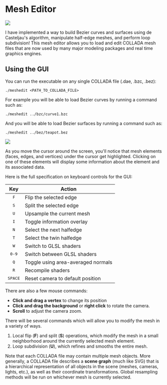 # Mesh Editor

![](http://cs184.eecs.berkeley.edu/cs184_sp17_content/article_images/9_2.jpg)


I have implemented a way to build Bezier curves and surfaces using de Casteljau's algorithm, manipulate half-edge meshes, and perform loop subdivision! This mesh editor allows you to load and edit COLLADA mesh files that are now used by many major modeling packages and real time graphics engines. 


## Using the GUI

You can run the executable on any single COLLADA file (.dae, .bzc, .bez):

```
./meshedit <PATH_TO_COLLADA_FILE>
```

For example you will be able to load Bezier curves by running a command such as:

```
./meshedit ../bzc/curve1.bzc
```

And you will be able to load Bezier surfaces by running a command such as:

```
./meshedit ../bez/teapot.bez
```


![](http://cs184.eecs.berkeley.edu/cs184_sp17_content/article_images/9_3.jpg)

As you move the cursor around the screen, you'll notice that mesh elements (faces, edges, and vertices) under the cursor get highlighted. Clicking on one of these elements will display some information about the element and its associated data.

Here is the full specification on keyboard controls for the GUI:

|Key | Action|
|:---------------:|------|
|<kbd>F</kbd>     | Flip the selected edge |
|<kbd>S</kbd>     | Split the selected edge|
|<kbd>U</kbd>     | Upsample the current mesh |
|<kbd>I</kbd>     | Toggle information overlay |
|<kbd>N</kbd>     | Select the next halfedge |
|<kbd>T</kbd>     | Select the twin halfedge |
|<kbd>W</kbd>     | Switch to GLSL shaders |
|<kbd>0-9</kbd>   | Switch between GLSL shaders |
|<kbd>Q</kbd>     | Toggle using area-averaged normals |
|<kbd>R</kbd>     | Recompile shaders |
|<kbd>SPACE</kbd> | Reset camera to default position |

There are also a few mouse commands:

* **Click and drag a vertex** to change its position
* **Click and drag the background** or **right click** to rotate the camera.
* **Scroll** to adjust the camera zoom.


There will be several commands which will allow you to modify the mesh in a variety of ways.

1. Local flip (**F**) and split (**S**) operations, which modify the mesh in a small neighborhood around the currently selected mesh element. 
2. Loop subdivision (**U**), which refines and smooths the entire mesh. 

Note that each COLLADA file may contain multiple mesh objects. More generally, a COLLADA file describes a __scene graph__ (much like SVG) that is a hierarchical representation of all objects in the scene (meshes, cameras, lights, etc.), as well as their coordinate transformations. Global resampling methods will be run on whichever mesh is currently selected.


